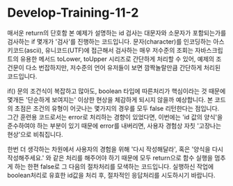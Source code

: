# Develop-Training-11-2
매서운 return의 단호함
본 예제가 설명하는 id 검사는 대문자와 소문자가 포함되는가를 검사하는 if 몇개가 '검사'를 진행하는 코드입니다. 문자(character)를 인코딩하는 아스키코드(ascii), 유니코드(UTF)에 접근해서 검사하는 매우 저수준의 조회는 자바스크립트의 유용한 메서드 toLower, toUpper 시리즈로 간단하게 처리할 수 있어, 예제의 조건문이 다소 번잡하지만, 저수준의 언어 유저들이 보면 깜짝놀랄만큼 간단하게 처리된 코드입니다.

if() 문의 조건식이 복잡하고 많아도, boolean 타입에 따른처리가 핵심이라는 것 때문에 몇개든 '단순하게 보여지는' 이상한 현상을 체감하게 되시지 않을까 예상합니다. 본 코드의 초점은 조건의 유형이 어긋나는 몇가지의 경우를 모두 false 리턴한다는 점입니다. 그간 훈련용 코드로서는 error로 처리하는 경향이 있었다면, 이번에는 'id 값의 양식'을 준수하여야 하는 부분이 있기 때문에 error를 내버리면, 사용자 경험상 자칫 '고장나는 현상'으로 비춰집니다.

한번 더 생각하는 차원에서 사용자의 경험을 위해 '다시 작성해달라', 혹은 '양식을 다시 작성해주세요.' 와 같은 처리를 해주어야 하기 때문에 모두 return으로 함수 실행을 멈추게 하는 한편 false로 그 다음의 절차처리를 모색하는 코드입니다. 실행하신 작업에 boolean처리로 유효한 id값을 처리 후, 절차적인 응답처리를 시도하시기 바랍니다.
